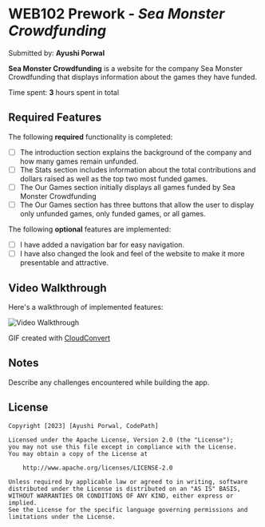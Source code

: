 # WEB102 Prework - *Sea Monster Crowdfunding*

Submitted by: **Ayushi Porwal**

**Sea Monster Crowdfunding** is a website for the company Sea Monster Crowdfunding that displays information about the games they have funded.

Time spent: **3** hours spent in total

## Required Features

The following **required** functionality is completed:

* [ ] The introduction section explains the background of the company and how many games remain unfunded.
* [ ] The Stats section includes information about the total contributions and dollars raised as well as the top two most funded games.
* [ ] The Our Games section initially displays all games funded by Sea Monster Crowdfunding
* [ ] The Our Games section has three buttons that allow the user to display only unfunded games, only funded games, or all games.

The following **optional** features are implemented:

* [ ] I have added a navigation bar for easy navigation.
* [ ] I have also changed the look and feel of the website to make it more presentable and attractive.

## Video Walkthrough

Here's a walkthrough of implemented features:

<img src='[http://i.imgur.com/link/to/your/gif/file.gif](https://i.imgur.com/eqWandc.gif)' title='Video Walkthrough' width='' alt='Video Walkthrough' />

<!-- Replace this with whatever GIF tool you used! -->
GIF created with [CloudConvert](https://cloudconvert.com/mp4-to-gif)
<!-- Recommended tools:
[Kap](https://getkap.co/) for macOS
[ScreenToGif](https://www.screentogif.com/) for Windows
[peek](https://github.com/phw/peek) for Linux. -->

## Notes

Describe any challenges encountered while building the app.

## License

    Copyright [2023] [Ayushi Porwal, CodePath]

    Licensed under the Apache License, Version 2.0 (the "License");
    you may not use this file except in compliance with the License.
    You may obtain a copy of the License at

        http://www.apache.org/licenses/LICENSE-2.0

    Unless required by applicable law or agreed to in writing, software
    distributed under the License is distributed on an "AS IS" BASIS,
    WITHOUT WARRANTIES OR CONDITIONS OF ANY KIND, either express or implied.
    See the License for the specific language governing permissions and
    limitations under the License.
